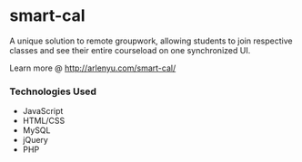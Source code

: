 # smart-cal

A unique solution to remote groupwork, allowing students to join respective classes and see their entire courseload on one synchronized UI. 

Learn more @ http://arlenyu.com/smart-cal/

### Technologies Used
* JavaScript
* HTML/CSS
* MySQL
* jQuery
* PHP


